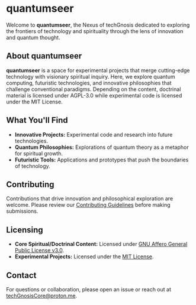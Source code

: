# quantumseer

Welcome to **quantumseer**, the Nexus of techGnosis dedicated to exploring the frontiers of technology and spirituality through the lens of innovation and quantum thought.

## About quantumseer

**quantumseer** is a space for experimental projects that merge cutting-edge technology with visionary spiritual inquiry. Here, we explore quantum computing, futuristic technologies, and innovative philosophies that challenge conventional paradigms. Depending on the content, doctrinal material is licensed under AGPL-3.0 while experimental code is licensed under the MIT License.

## What You'll Find

- **Innovative Projects:** Experimental code and research into future technologies.
- **Quantum Philosophies:** Explorations of quantum theory as a metaphor for spiritual growth.
- **Futuristic Tools:** Applications and prototypes that push the boundaries of technology.

## Contributing

Contributions that drive innovation and philosophical exploration are welcome. Please review our [Contributing Guidelines](CONTRIBUTING.md) before making submissions.

## Licensing

- **Core Spiritual/Doctrinal Content:** Licensed under [GNU Affero General Public License v3.0](https://www.gnu.org/licenses/agpl-3.0.html).
- **Experimental Projects:** Licensed under the [MIT License](https://opensource.org/licenses/MIT).

## Contact

For questions or collaboration, please open an issue or reach out at [techGnosisCore@proton.me](mailto:techGnosisCore@proton.me).
